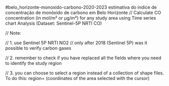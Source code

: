 #belo_horizonte-monoxido-carbono-2020-2023
estimativa do índice de concentração de monóxido de carbono em Belo Horizonte
// Calculate CO concentration (in mol/m² or μg/m²) for any study area  using Time series chart Analysis (Dataset: Sentinel-5P NRTI CO)

// Note:

// 1. use Sentinel 5P NRTI NO2
// only after 2018 (Sentinel 5P) was it possible to verify carbon gases

// 2. remember to check if you have replaced all the fields where you need to identify the study region

// 3. you can choose to select a region instead of a collection of shape files. To do this: region= (coordinates of the area selected with the cursor)
 
